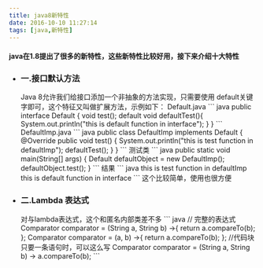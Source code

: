 ```yaml
---
title: java8新特性
date: 2016-10-10 11:27:14
tags: [java,新特性]
---
```


<h4>java在1.8提出了很多的新特性，这些新特性比较好用，接下来介绍十大特性</h4>

+ <h3>一.接口默认方法</h3>
    Java 8允许我们给接口添加一个非抽象的方法实现，只需要使用 default关键字即可，这个特征又叫做扩展方法，示例如下：
    <!--more-->
    Default.java
    ``` java
        public interface Default {
            void test();
            default void defaultTest(){
                System.out.println("this is default function in interface");
            }
        }
    ```
    DefaultImp.java
    ``` java
        public class DefaultImp implements Default {
            @Override
            public void test() {
                System.out.println("this is test function in defaultImp");
                defaultTest();
            }
        }
    ```
    测试类
    ``` java
        public static void main(String[] args) {
            Default defaultObject = new DefaultImp();
            defaultObject.test();
        }
    ```
    结果
    ``` java
        this is test function in defaultImp
        this is default function in interface
    ```
    这个比较简单，使用也很方便
    
+ <h3>二.Lambda 表达式</h3>    
    对与lambda表达式，这个和匿名内部类差不多
    ``` java
        // 完整的表达式
        Comparator<String> comparator = (String a, String b) ->{
            return a.compareTo(b);
        }; 
        Comparator<String> comparator = (a, b) ->{
            return a.compareTo(b);
        }; 
        //代码块只要一条语句时，可以这么写
        Comparator<String> comparator = (String a, String b) -> a.compareTo(b); 
    ```
    
    
    